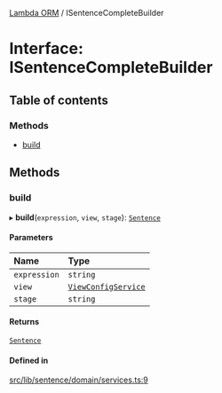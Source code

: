 [Lambda ORM](../README.md) / ISentenceCompleteBuilder

# Interface: ISentenceCompleteBuilder

## Table of contents

### Methods

- [build](ISentenceCompleteBuilder.md#build)

## Methods

### build

▸ **build**(`expression`, `view`, `stage`): [`Sentence`](../classes/Sentence.md)

#### Parameters

| Name | Type |
| :------ | :------ |
| `expression` | `string` |
| `view` | [`ViewConfigService`](../classes/ViewConfigService.md) |
| `stage` | `string` |

#### Returns

[`Sentence`](../classes/Sentence.md)

#### Defined in

[src/lib/sentence/domain/services.ts:9](https://github.com/lambda-orm/lambdaorm-base/blob/fe2f43e578a7a5b6b421dae2d71341dfb5a9738e/src/lib/sentence/domain/services.ts#L9)

